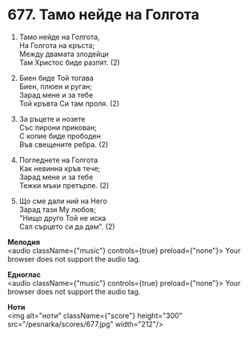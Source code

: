 # 677. Тамо нейде на Голгота

1. Тамо нейде на Голгота,  
На Голгота на кръста;  
Между двамата злодейци  
Там Христос биде разпят. (2)

2. Биен биде Той тогава  
Биен, плюен и руган;  
Зарад мене и за тебе  
Той кръвта Си там проля. (2)

3. За ръцете и нозете  
Със пирони прикован;  
С копие биде прободен  
Във свещените ребра. (2)

4. Погледнете на Голгота  
Как невинна кръв тече;  
Зарад мене и за тебе  
Тежки мъки претърпе. (2)

5. Що сме дали ний на Него  
Зарад тази Му любов;  
"Нищо друго Той не иска  
Сал сърцето си да дам". (2)

**Мелодия**  
<audio className={"music"} controls={true} preload={"none"}>
    <source src="/pesnarka/mp3/677.mp3" type="audio/mpeg"/>
    Your browser does not support the audio tag.
</audio>

**Едноглас**  
<audio className={"music"} controls={true} preload={"none"}>
    <source src="/pesnarka/transp/677.mp3" type="audio/mpeg"/>
    Your browser does not support the audio tag.
</audio>

**Ноти**  
<img alt="ноти" className={"score"} height="300" src="/pesnarka/scores/677.jpg" width="212"/>
